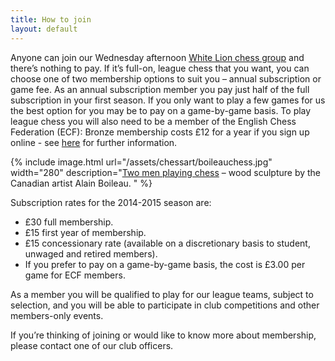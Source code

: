 ```yaml
---
title: How to join
layout: default
---
```


Anyone can join our Wednesday afternoon [White Lion chess group](/about/whitelion.html) and there’s nothing 
to pay. If it’s full-on, league chess that you want, you can choose one of two membership 
options to suit you – annual subscription or game fee. 
As an annual subscription member you pay just half of the full subscription in your first season. 
If you only want to play a few games for us the best option for you may be to pay on a game-by-game basis. 
To play league chess you will also need to be a member of the English Chess Federation (ECF): 
Bronze membership costs £12 for a year if you sign up online - see 
[here](http://www.englishchess.org.uk/?page_id=20558) for further information.

{% include image.html url="/assets/chessart/boileauchess.jpg" width="280" description="[Two men playing chess](http://streathambrixtonchess.blogspot.com/2008/08/chess-in-art-xi.html) – wood sculpture by the Canadian artist Alain Boileau. " %}

Subscription rates for the 2014-2015 season are:

* £30 full membership.
* £15 first year of membership.
* £15 concessionary rate (available on a discretionary basis to student, unwaged and retired members).
* If you prefer to pay on a game-by-game basis, the cost is £3.00 per game for ECF members.
 
As a member you will be qualified to play for our league teams, subject to selection, and you will be able to participate in club competitions and other members-only events.

If you’re thinking of joining or would like to know more about membership, please contact one of our club officers.